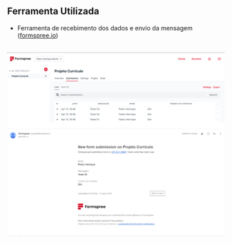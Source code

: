 ## Ferramenta Utilizada

<ul>
    <li>Ferramenta de recebimento dos dados e envio da mensagem (<a target="_blank" href="https://formspree.io/">formspree.io</a>)</li>
</ul>
<br>
<img src="/Imagens_de_teste/registro_testes.png">
<img src="/Imagens_de_teste/email.png">
